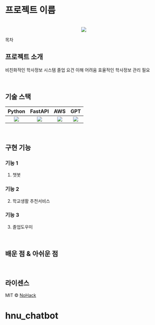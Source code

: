 # 프로젝트 이름

<p align="center">
  <br>
  <img src="./img/rogo.svg">
  <br>
</p>

목차

## 프로젝트 소개

<p align="justify">
비친화적인 학사정보 시스템
졸업 요건 이해 어려움
효율적인 학사정보 관리 필요</p>

<br>

## 기술 스택

| Python | FastAPI |  AWS  |  GPT   |
| :--------: | :--------: | :------: | :-----: |
|   <img src="./img/python.png">    |   <img src="./img/FastAPI.avif">    | <img src="./img/aws.webp"> | <img src="./img/gpt.jpg"> |

<br>

## 구현 기능

### 기능 1
1. 챗봇
### 기능 2
2. 학교생활 추천서비스
### 기능 3
3. 졸업도우미

<br>

## 배운 점 & 아쉬운 점

<p align="justify">
  
</p>

<br>

## 라이센스

MIT &copy; [NoHack](mailto:lbjp114@gmail.com)
# hnu_chatbot
